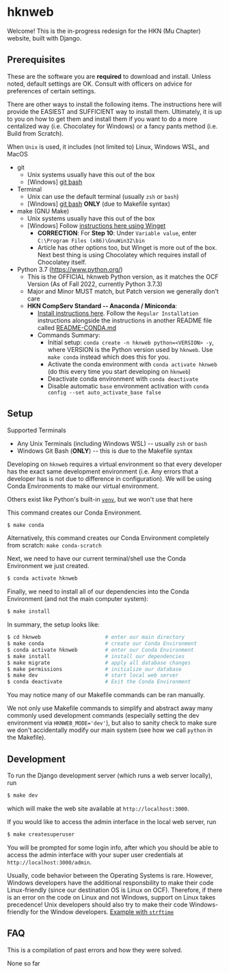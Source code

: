 hknweb
======

Welcome! This is the in-progress redesign for the HKN (Mu Chapter) website, built with Django.

## Prerequisites
These are the software you are **required** to download and install. Unless noted, default settings are OK. Consult with officers on advice for preferences of certain settings.

There are other ways to install the following items. The instructions here will provide the EASIEST and SUFFICIENT way to install them. Ultimately, it is up to you on how to get them and install them if you want to do a more centalized way (i.e. Chocolatey for Windows) or a fancy pants method (i.e. Build from Scratch).

When `Unix` is used, it includes (not limited to) Linux, Windows WSL, and MacOS

* git
    * Unix systems usually have this out of the box
    * [Windows] [git bash](https://git-scm.com/downloads)
* Terminal
    * Unix can use the default terminal (usually `zsh` or `bash`)
    * [Windows] [git bash](https://git-scm.com/downloads) **ONLY** (due to Makefile syntax)
* make (GNU Make)
    * Unix systems usually have this out of the box
    * [Windows] Follow [instructions here using Winget](https://www.technewstoday.com/install-and-use-make-in-windows/#using-winget)
        * **CORRECTION**: For **Step 10**: Under `Variable value`, enter `C:\Program Files (x86)\GnuWin32\bin`
        * Article has other options too, but Winget is more out of the box. Next best thing is using Chocolatey which requires install of Chocolatey itself.
* Python 3.7 (https://www.python.org/)
    * This is the OFFICIAL hknweb Python version, as it matches the OCF Version (As of Fall 2022, currently Python 3.7.3)
    * Major and Minor MUST match, but Patch version we generally don't care
    * **HKN CompServ Standard -- Anaconda / Miniconda**:
        * [Install instructions here](https://conda.io/projects/conda/en/latest/user-guide/install/). Follow the `Regular Installation` instructions alongside the instructions in another README file called [README-CONDA.md](README-CONDA.md)
        * Commands Summary:
            * Initial setup: `conda create -n hknweb python=<VERSION> -y`, where VERSION is the Python version used by `hknweb`. Use `make conda` instead which does this for you.
            * Activate the conda environment with `conda activate hknweb` (do this every time you start developing on `hknweb`)
            * Deactivate conda environment with `conda deactivate`
            * Disable automatic `base` environment activation with `conda config --set auto_activate_base false`

## Setup

Supported Terminals
* Any Unix Terminals (including Windows WSL) -- usually `zsh` or `bash`
* Windows Git Bash (**ONLY**) -- this is due to the Makefile syntax

Developing on `hknweb` requires a virtual environment so that every developer has the exact same development environment (i.e. Any errors that a developer has is not due to difference in configuration). We will be using Conda Environments to make our virtual environment.

Others exist like Python's built-in [`venv`](https://docs.python.org/3/library/venv.html), but we won't use that here

This command creates our Conda Environment.
```sh
$ make conda
```

Alternatively, this command creates our Conda Environment completely from scratch: `make conda-scratch`

Next, we need to have our current terminal/shell use the Conda Environment we just created.
```sh
$ conda activate hknweb
```

Finally, we need to install all of our dependencies into the Conda Environment (and not the main computer system):
```sh
$ make install
```

In summary, the setup looks like:
```sh
$ cd hknweb                     # enter our main directory
$ make conda                    # create our Conda Environment
$ conda activate hknweb         # enter our Conda Environment
$ make install                  # install our dependencies
$ make migrate                  # apply all database changes
$ make permissions              # initialize our database
$ make dev                      # start local web server
$ conda deactivate              # Exit the Conda Environment
```

You may notice many of our Makefile commands can be ran manually.

We not only use Makefile commands to simplify and abstract away many commonly used development commands (especially setting the dev environment via `HKNWEB_MODE='dev'`), but also to sanity check to make sure we don't accidentally modify our main system (see how we call `python` in the Makefile).

## Development

To run the Django development server (which runs a web server locally), run
```sh
$ make dev
```
which will make the web site available at `http://localhost:3000`.

If you would like to access the admin interface in the local web server, run
```sh
$ make createsuperuser
```

You will be prompted for some login info, after which you should be able to access the admin interface with your super user credentials at `http://localhost:3000/admin`.

Usually, code behavior between the Operating Systems is rare.
However, Windows developers have the additional responsbility to make their code Linux-friendly (since our destination OS is Linux on OCF). Therefore, if there is an error on the code on Linux and not Windows, support on Linux takes precedence!
Unix developers should also try to make their code Windows-friendly for the Window developers. [Example with `strftime`](https://github.com/compserv/hknweb/commit/3dc27dfa7556561b7c244de2c431d3c99ee2eb5a)

## FAQ
This is a compilation of past errors and how they were solved.

None so far
